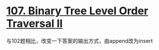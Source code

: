 # [107. Binary Tree Level Order Traversal II](https://leetcode.com/problems/binary-tree-level-order-traversal-ii/)

与102题相比，改变一下答案的输出方式，由append改为insert